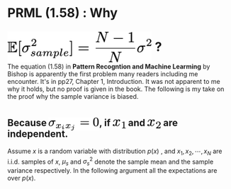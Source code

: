 
# PRML (1.58) : Why <a><img src="eq_001.png" style="position:relative;top:25px;height:70px;"></a> ?

The equation (1.58) in **Pattern Recogntion and Machine Learming** by Bishop is apparently 
the first problem many readers including me encounter.
It's in pp27, Chapter 1, Introduction.
It was not apparent to me why it holds, but no proof is given in the book.
The following is my take on the proof why the sample variance is biased.



## Because <a><img src="eq_002.png" style="position:relative;top:10px;height:30px;"></a>, if <a><img src="x_1.png" style="position:relative;top:5px;height:20px;"></a> and <a><img src="x_2.png" style="position:relative;top:5px;height:20px;"></a> are independent.

Assume $x$ is a random variable with distribution $p(x)$ , and $x_1, x_2, \cdots, x_N$ are i.i.d. samples of $x$,
$\mu_s$ and $\sigma^2_s$ denote the sample mean and the sample variance respectively.
In the following argument all the expectations are over $p(x)$.

